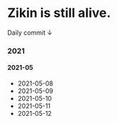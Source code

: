 # Zikin is still alive.

Daily commit ↓



### 2021

#### 2021-05

- 2021-05-08
- 2021-05-09
- 2021-05-10
- 2021-05-11
- 2021-05-12